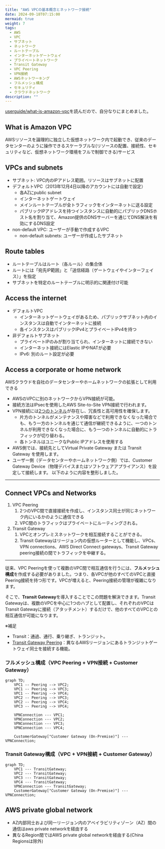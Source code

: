 ```yaml
---
title: "AWS VPCの基本概念とネットワーク接続"
date: 2024-09-18T07:15:00
mermaid: true
weight: 7
tags:
  - AWS
  - VPC
  - サブネット
  - ネットワーク
  - ルートテーブル
  - インターネットゲートウェイ
  - プライベートネットワーク
  - Transit Gateway
  - VPC Peering
  - VPN接続
  - AWSネットワーキング
  - フルメッシュ構成
  - セキュリティ
  - クラウドネットワーク
description: ""
---
```


[userguide/what-is-amazon-vpc](https://docs.aws.amazon.com/vpc/latest/userguide/what-is-amazon-vpc.html)を読んだので、自分なりにまとめました。

## What is Amazon VPC

AWSリソースを論理的に独立した仮想ネットワーク内で起動でき、従来のデータセンターのように操作できるスケーラブルな(リソースの配置、接続性、セキュリティなど、仮想ネットワーク環境をフルで制御できる)サービス

## VPCs and subnets

- サブネット: VPC内のIPアドレス範囲。リソースはサブネットに配置
- デフォルトVPC（2013年12月4日以降のアカウントには自動で設定）
  - 各AZにpublic subnet
  - インターネットゲートウェイ
  - メインルートテーブルが全トラフィックをインターネットに送る設定
  - パブリックIPアドレスを持つインスタンスに自動的にパブリックDNSホスト名を割り当て、Amazon提供のDNSサーバーを通じてDNS解決を有効にするDNS設定
- non-default VPC: ユーザーが手動で作成するVPC
  - non-default subnets: ユーザーが作成したサブネット

## Route tables

- ルートテーブルはルート（各ルール）の集合体
- ルートには「宛先IP範囲」と「送信経路（ゲートウェイやインターフェイス）」を指定
- サブネットを特定のルートテーブルに明示的に関連付け可能

## Access the internet

- デフォルトVPC
  - インターネットゲートウェイがあるため、パブリックサブネット内のインスタンスは自動でインターネットに接続
  - 各インスタンスはパブリックIPv4とプライベートIPv4を持つ
- 非デフォルトサブネット
  - プライベートIPのみが割り当てられ、インターネットに接続できない
  - インターネット接続にはElastic IPやNATが必要
  - IPv6: 別のルート設定が必要

## Access a corporate or home network

AWSクラウドを自社のデータセンターやホームネットワークの拡張として利用できる

- AWSのVPCに別のネットワークからVPN接続が可能。
- 接続方法はIPsecを使用したAWS Site-to-Site VPN接続で行われます。
- VPN接続には[2つのトンネル](https://docs.aws.amazon.com/vpn/latest/s2svpn/VPNTunnels.html)が存在し、冗長性と高可用性を確保します。
  - 片方のトンネルがメンテナンスや障害などで利用できなくなった場合でも、もう一方のトンネルを通じて通信が継続できるように、一つのトンネルが利用できなくなった場合に、もう一つのトンネルに自動的にトラフィックが切り替わる。
  - 各トンネルはユニークなPublic IPアドレスを使用する
- AWS側では、接続先としてVirtual Private Gateway または Transit Gateway を使用します。
- ユーザー側（データセンターやホームネットワーク側）では、Customer Gateway Device（物理デバイスまたはソフトウェアアプライアンス）を設定して接続します。
以下のように内容を整形しました。

---

## Connect VPCs and Networks

1. VPC Peering
   1. 2つのVPC間で直接接続を作成し、インスタンス同士が同じネットワーク内にいるかのように通信できる
   2. VPC間のトラフィックはプライベートにルーティングされる。
2. Transit Gateway
   1. VPCとオンプレミスネットワークを相互接続することができる。
   2. Transit Gatewayはリージョン内の仮想ルーターとして機能し、VPCs、VPN connections、AWS Direct Connect gateways、Transit Gateway peering接続の間でトラフィックを中継する。

---

従来、VPC Peeringを使って複数のVPC間で相互通信を行うには、**フルメッシュ構成**を作成する必要がありました。つまり、各VPCが他のすべてのVPCと直接Peering接続を持つ形です。VPCが増えると、Peering接続の管理が複雑になります。

そこで、**Transit Gateway**を導入することでこの問題を解決できます。Transit Gatewayは、複数のVPCを中心に1つのハブとして配置し、それぞれのVPCはTransit Gatewayに接続（アタッチメント）するだけで、他のすべてのVPCとの相互通信が可能になります。

※補足

- Transit：通過、通行、乗り継ぎ、トランジット。
- [Transit Gateway Peering](https://docs.aws.amazon.com/ja_jp/vpc/latest/tgw/tgw-peering.html)：異なるAWSリージョンにあるトランジットゲートウェイ同士を接続する機能。

### フルメッシュ構成（VPC Peering + VPN接続 + Customer Gateway）

```mermaid
graph TD;
    VPC1 -- Peering --> VPC2;
    VPC1 -- Peering --> VPC3;
    VPC1 -- Peering --> VPC4;
    VPC2 -- Peering --> VPC3;
    VPC2 -- Peering --> VPC4;
    VPC3 -- Peering --> VPC4;
    
    VPNConnection --- VPC1;
    VPNConnection --- VPC2;
    VPNConnection --- VPC3;
    VPNConnection --- VPC4;
    
    CustomerGateway["Customer Gateway (On-Premise)"] --- VPNConnection;
```

### Transit Gateway構成（VPC + VPN接続 + Customer Gateway）

```mermaid
graph TD;
    VPC1 --- TransitGateway;
    VPC2 --- TransitGateway;
    VPC3 --- TransitGateway;
    VPC4 --- TransitGateway;
    VPNConnection --- TransitGateway;
    CustomerGateway["Customer Gateway (On-Premise)"] --- VPNConnection;
```

## AWS private global network

- AZ内部同士および同一リージョン内のアベイラビリティゾーン（AZ）間の通信はaws private networkを経由する
- 異なるRegion間ではAWS private global networkを経由する(China Regionsは除外)
